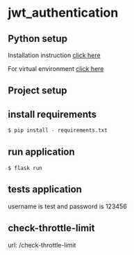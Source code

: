 # jwt_authentication

## Python setup

Installation instruction [click here](https://phoenixnap.com/kb/how-to-install-python-3-ubuntu)

For virtual environment [click here](https://packaging.python.org/guides/installing-using-pip-and-virtual-environments/)


## Project setup
## install requirements 
```python
$ pip install - requirements.txt
```
## run application
```
$ flask run
```

## tests application
username is test and password is 123456

## check-throttle-limit

url: /check-throttle-limit
